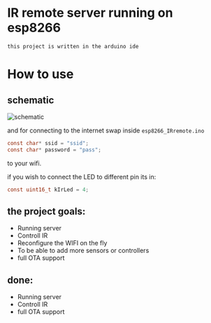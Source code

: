 # IR remote server running on esp8266
```this project is written in the arduino ide```

# How to use
## schematic
![schematic](https://github.com/ishay320/esp8266_IRremote/blob/main/data/schematics.jpg)

and for connecting to the internet swap inside `esp8266_IRremote.ino` 
``` C
const char* ssid = "ssid";
const char* password = "pass";
```
to your wifi.

if you wish to connect the LED to different pin its in:
``` C
const uint16_t kIrLed = 4; 
```

## the project goals:
* Running server
* Controll IR
* Reconfigure the WIFI on the fly
* To be able to add more sensors or controllers
* full OTA support

## done:
* Running server
* Controll IR
* full OTA support
